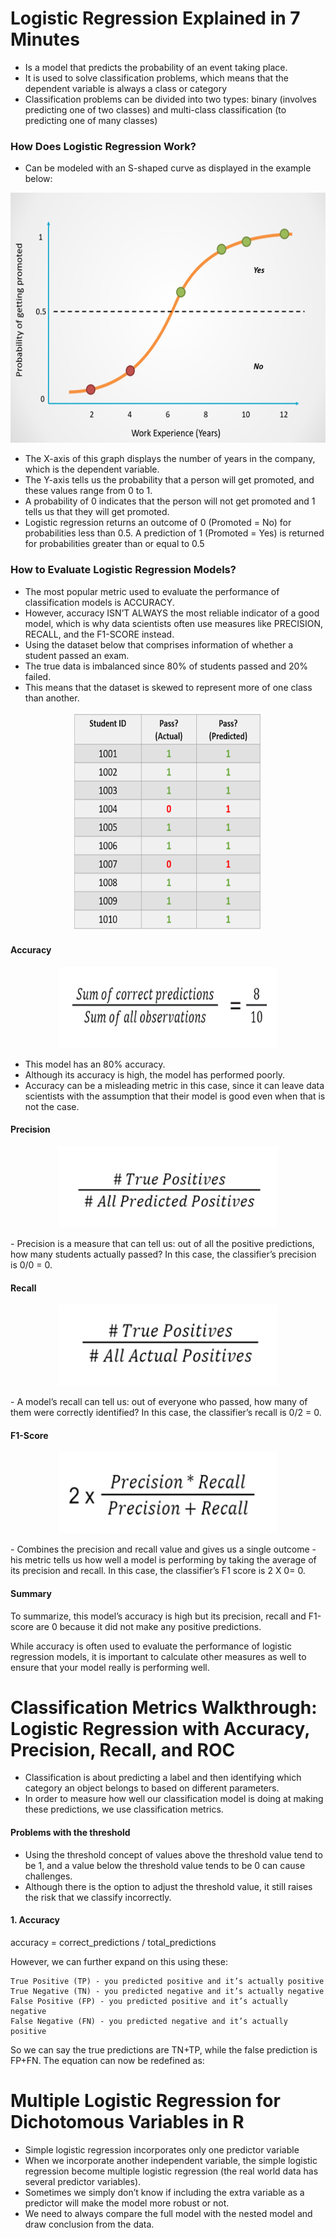 # Logistic Regression Explained in 7 Minutes
- Is a model that predicts the probability of an event taking place.
- It is used to solve classification problems, which means that the dependent variable is always a class or category
- Classification problems can be divided into two types: binary (involves predicting one of two classes) and multi-class classification (to predicting one of many classes)

### How Does Logistic Regression Work?
- Can be modeled with an S-shaped curve as displayed in the example below:
<p align="center">
  <img src="logistic1.png" width="550" height="400">
</p>

- The X-axis of this graph displays the number of years in the company, which is the dependent variable. <br/>
- The Y-axis tells us the probability that a person will get promoted, and these values range from 0 to 1. <br/>
- A probability of 0 indicates that the person will not get promoted and 1 tells us that they will get promoted. <br/>
- Logistic regression returns an outcome of 0 (Promoted = No) for probabilities less than 0.5. A prediction of 1 (Promoted = Yes) is returned for probabilities greater than or equal to 0.5 <br/>

### How to Evaluate Logistic Regression Models?
- The most popular metric used to evaluate the performance of classification models is ACCURACY.
- However, accuracy ISN’T ALWAYS the most reliable indicator of a good model, which is why data scientists often use measures like PRECISION, RECALL, and the F1-SCORE instead.
- Using the dataset below that comprises information of whether a student passed an exam.
- The true data is imbalanced since 80% of students passed and 20% failed. 
- This means that the dataset is skewed to represent more of one class than another.
<p align="center">
  <img src="logistic2.png" width="300" height="350">
</p>

#### Accuracy
<p align="center">
  <img src="logistic3.png" width="350" height="130">
</p>

- This model has an 80% accuracy.
- Although its accuracy is high, the model has performed poorly.
- Accuracy can be a misleading metric in this case, since it can leave data scientists with the assumption that their model is good even when that is not the case.

#### Precision
<p align="center">
  <img src="logistic4.png" width="350" height="130">
</p>
- Precision is a measure that can tell us: out of all the positive predictions, how many students actually passed? In this case, the classifier’s precision is 0/0 = 0.

#### Recall
<p align="center">
  <img src="logistic5.png" width="350" height="130">
</p>
- A model’s recall can tell us: out of everyone who passed, how many of them were correctly identified? In this case, the classifier’s recall is 0/2 = 0.

#### F1-Score
<p align="center">
  <img src="logistic6.png" width="350" height="130">
</p>
- Combines the precision and recall value and gives us a single outcome
- his metric tells us how well a model is performing by taking the average of its precision and recall.  In this case, the classifier’s F1 score is 2 X 0= 0.

#### Summary
To summarize, this model’s accuracy is high but its precision, recall and F1-score are 0 because it did not make any positive predictions. <br/>

While accuracy is often used to evaluate the performance of logistic regression models, it is important to calculate other measures as well to ensure that your model really is performing well.


# Classification Metrics Walkthrough: Logistic Regression with Accuracy, Precision, Recall, and ROC
- Classification is about predicting a label and then identifying which category an object belongs to based on different parameters.
- In order to measure how well our classification model is doing at making these predictions, we use classification metrics. 

#### Problems with the threshold
- Using the threshold concept of values above the threshold value tend to be 1, and a value below the threshold value tends to be 0 can cause challenges.
- Although there is the option to adjust the threshold value, it still raises the risk that we classify incorrectly.

#### 1. Accuracy
accuracy = correct_predictions / total_predictions

However, we can further expand on this using these:

    True Positive (TP) - you predicted positive and it’s actually positive 
    True Negative (TN) - you predicted negative and it’s actually negative
    False Positive (FP) - you predicted positive and it’s actually negative
    False Negative (FN) - you predicted negative and it’s actually positive  

So we can say the true predictions are TN+TP, while the false prediction is FP+FN. The equation can now be redefined as:









# Multiple Logistic Regression for Dichotomous Variables in R
- Simple logistic regression incorporates only one predictor variable
- When we incorporate another independent variable, the simple logistic regression become multiple logistic regression (the real world data has several predictor variables).
- Sometimes we simply don’t know if including the extra variable as a predictor will make the model more robust or not.
- We need to always compare the full model with the nested model and draw conclusion from the data.








